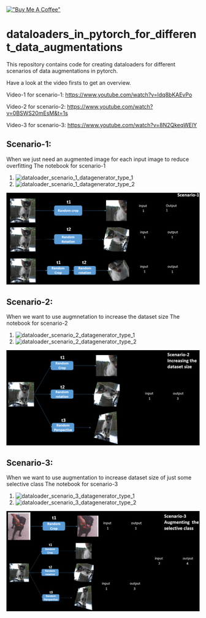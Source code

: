 [!["Buy Me A Coffee"](https://www.buymeacoffee.com/assets/img/custom_images/orange_img.png)](https://www.buymeacoffee.com/anujshah645)
# dataloaders_in_pytorch_for_different_data_augmentations
This repository contains code for creating dataloaders for different scenarios of data augmentations in pytorch.

Have a look at the video firsts to get an overview.

Video-1 for scenario-1: https://www.youtube.com/watch?v=ldq8bKAEvPo

Video-2 for scenario-2: https://www.youtube.com/watch?v=0BSWS20mEsM&t=1s

Video-3 for scenario-3: https://www.youtube.com/watch?v=8N2QkeqWElY

## Scenario-1:

When we just need an augmented image for each input image to reduce overfitting
The notebook for scenario-1
1. ![dataloader_scenario_1_datagenerator_type_1](https://github.com/anujshah1003/dataloaders_in_pytorch_for_different_data_augmentations/blob/main/dataloader_scenario_3_datagenerator_type_1.ipynb)
2.  ![dataloader_scenario_1_datagenerator_type_2](https://github.com/anujshah1003/dataloaders_in_pytorch_for_different_data_augmentations/blob/main/dataloader_scenario_1_datagenerator_type_2.ipynb)

![alt text](https://github.com/anujshah1003/dataloaders_in_pytorch_for_different_data_augmentations/blob/main/readme_imgs/scenario_1.PNG)

## Scenario-2:

When we want to use augmnetation to increase the dataset size
The notebook for scenario-2
1. ![dataloader_scenario_2_datagenerator_type_1](https://github.com/anujshah1003/dataloaders_in_pytorch_for_different_data_augmentations/blob/main/dataloader_scenario_2_datagenerator_type_1.ipynb)
2.  ![dataloader_scenario_2_datagenerator_type_2](https://github.com/anujshah1003/dataloaders_in_pytorch_for_different_data_augmentations/blob/main/dataloader_scenario_2_datagenerator_type_2.ipynb)

![alt text](https://github.com/anujshah1003/dataloaders_in_pytorch_for_different_data_augmentations/blob/main/readme_imgs/scenario_2.PNG)

## Scenario-3:

When we want to use augmentation to increase dataset size of just some selective class
The notebook for scenario-3
1. ![dataloader_scenario_3_datagenerator_type_1](https://github.com/anujshah1003/dataloaders_in_pytorch_for_different_data_augmentations/blob/main/dataloader_scenario_3_datagenerator_type_1.ipynb)
2.  ![dataloader_scenario_3_datagenerator_type_2](https://github.com/anujshah1003/dataloaders_in_pytorch_for_different_data_augmentations/blob/main/dataloader_scenario_3_datagenerator_type_2.ipynb)

![alt text](https://github.com/anujshah1003/dataloaders_in_pytorch_for_different_data_augmentations/blob/main/readme_imgs/scenario_3.PNG)
